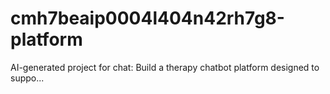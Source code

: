# cmh7beaip0004l404n42rh7g8-platform
AI-generated project for chat: Build a therapy chatbot platform designed to suppo...
